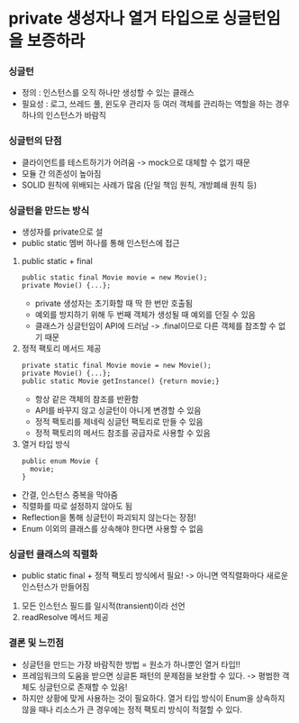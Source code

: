 # private 생성자나 열거 타입으로 싱글턴임을 보증하라	

### 싱글턴
- 정의 : 인스턴스를 오직 하나만 생성할 수 있는 클래스
- 필요성 : 로그, 쓰레드 풀, 윈도우 관리자 등 여러 객체를 관리하는 역할을 하는 경우 하나의 인스턴스가 바람직

### 싱글턴의 단점
- 클라이언트를 테스트하기가 어려움 -> mock으로 대체할 수 없기 때문
- 모듈 간 의존성이 높아짐
- SOLID 원칙에 위배되는 사례가 많음 (단일 책임 원칙, 개방폐쇄 원칙 등)

### 싱글턴을 만드는 방식
- 생성자를 private으로 설
- public static 멤버 하나를 통해 인스턴스에 접근
1) public static + final
   ```
   public static final Movie movie = new Movie();
   private Movie() {...};
   ```
   - private 생성자는 초기화할 때 딱 한 번만 호출됨
   - 예외를 방지하기 위해 두 번째 객체가 생성될 때 예외를 던질 수 있음
   - 클래스가 싱글턴임이 API에 드러남 -> .final이므로 다른 객체를 참조할 수 없기 때문
2) 정적 팩토리 메서드 제공
   ```
   private static final Movie movie = new Movie();
   private Movie() {...};
   public static Movie getInstance() {return movie;}
   ```
   - 항상 같은 객체의 참조를 반환함
   - API를 바꾸지 않고 싱글턴이 아니게 변경할 수 있음
   - 정적 팩토리를 제네릭 싱글턴 팩토리로 만들 수 있음
   - 정적 팩토리의 메서드 참조를 공급자로 사용할 수 있음
3) 열거 타입 방식
   ```
   public enum Movie {
     movie;
   }
   ```
  - 간결, 인스턴스 중복을 막아줌
  - 직렬화를 따로 설정하지 않아도 됨
  - Reflection을 통해 싱글턴이 파괴되지 않는다는 장점!
  - Enum 이외의 클래스를 상속해야 한다면 사용할 수 없음

### 싱글턴 클래스의 직렬화
  - public static final + 정적 팩토리 방식에서 필요!
   -> 아니면 역직렬화마다 새로운 인스턴스가 만들어짐
1) 모든 인스턴스 필드를 일시적(transient)이라 선언
2) readResolve 메서드 제공

### 결론 및 느낀점
- 싱글턴을 만드는 가장 바람직한 방법 = 원소가 하나뿐인 열거 타입!!
- 프레임워크의 도움을 받으면 싱글톤 패턴의 문제점을 보완할 수 있다. -> 평범한 객체도 싱글턴으로 존재할 수 있음!
- 하지만 상황에 맞게 사용하는 것이 필요하다. 열거 타입 방식이 Enum을 상속하지 않을 때나 리소스가 큰 경우에는 정적 팩토리 방식이 적절할 수 있다.
